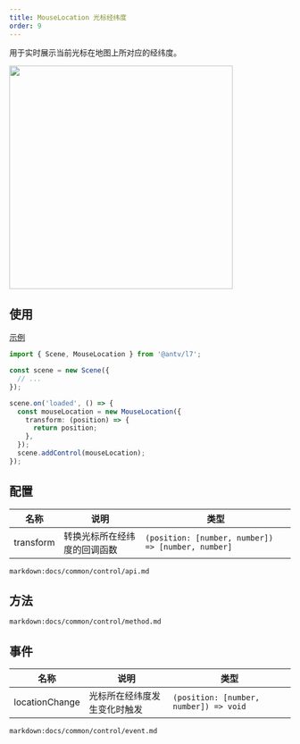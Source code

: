 ```yaml
---
title: MouseLocation 光标经纬度
order: 9
---
```


用于实时展示当前光标在地图上所对应的经纬度。

<img src="https://gw.alipayobjects.com/mdn/rms_816329/afts/img/A*i4F5QZ4K650AAAAAAAAAAAAAARQnAQ" width="400"/>

## 使用

[示例](/zh/examples/component/control#mouselocation)

```ts
import { Scene, MouseLocation } from '@antv/l7';

const scene = new Scene({
  // ...
});

scene.on('loaded', () => {
  const mouseLocation = new MouseLocation({
    transform: (position) => {
      return position;
    },
  });
  scene.addControl(mouseLocation);
});
```

## 配置

| 名称      | 说明                         | 类型                                               |
| --------- | ---------------------------- | -------------------------------------------------- |
| transform | 转换光标所在经纬度的回调函数 | `(position: [number, number]) => [number, number]` |

`markdown:docs/common/control/api.md`

## 方法

`markdown:docs/common/control/method.md`

## 事件

| 名称           | 说明                         | 类型                                   |
| -------------- | ---------------------------- | -------------------------------------- |
| locationChange | 光标所在经纬度发生变化时触发 | `(position: [number, number]) => void` |

`markdown:docs/common/control/event.md`
